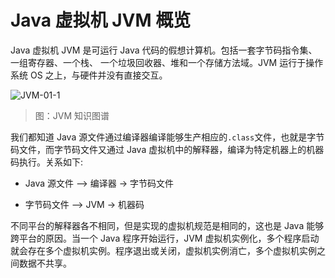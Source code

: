 # Java 虚拟机 JVM 概览

Java 虚拟机 JVM 是可运行 Java 代码的假想计算机。包括一套字节码指令集、一组寄存器、一个栈、 一个垃圾回收器、堆和一个存储方法域。JVM 运行于操作系统 OS 之上，与硬件并没有直接交互。

![JVM-01-1](JVM-01-1)

> 图：JVM 知识图谱

我们都知道 Java 源文件通过编译器编译能够生产相应的`.class`文件，也就是字节码文件，而字节码文件又通过 Java 虚拟机中的解释器，编译为特定机器上的机器码执行。关系如下:

- Java 源文件 —> 编译器 -> 字节码文件

- 字节码文件 —> JVM -> 机器码

不同平台的解释器各不相同，但是实现的虚拟机规范是相同的，这也是 Java 能够跨平台的原因。当一个 Java 程序开始运行，JVM 虚拟机实例化，多个程序启动就会存在多个虚拟机实例。程序退出或关闭，虚拟机实例消亡，多个虚拟机实例之间数据不共享。

[JVM-01-1]: ../../images/JVM-01-1.png

<!-- EOF -->
